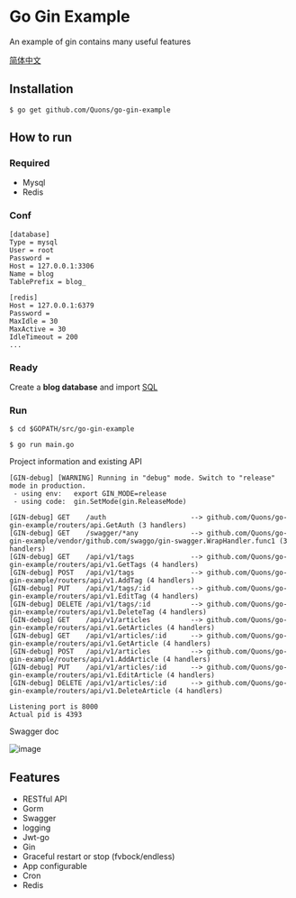# Go Gin Example

An example of gin contains many useful features

[简体中文](https://github.com/Quons/go-gin-example/blob/master/README_ZH.md)

## Installation
```
$ go get github.com/Quons/go-gin-example
```

## How to run

### Required

- Mysql
- Redis

### Conf

```
[database]
Type = mysql
User = root
Password =
Host = 127.0.0.1:3306
Name = blog
TablePrefix = blog_

[redis]
Host = 127.0.0.1:6379
Password =
MaxIdle = 30
MaxActive = 30
IdleTimeout = 200
...
```

### Ready

Create a **blog database** and import [SQL](https://github.com/Quons/go-gin-example/blob/master/docs/sql/blog.sql)

### Run
```
$ cd $GOPATH/src/go-gin-example

$ go run main.go 
```

Project information and existing API

```
[GIN-debug] [WARNING] Running in "debug" mode. Switch to "release" mode in production.
 - using env:	export GIN_MODE=release
 - using code:	gin.SetMode(gin.ReleaseMode)

[GIN-debug] GET    /auth                     --> github.com/Quons/go-gin-example/routers/api.GetAuth (3 handlers)
[GIN-debug] GET    /swagger/*any             --> github.com/Quons/go-gin-example/vendor/github.com/swaggo/gin-swagger.WrapHandler.func1 (3 handlers)
[GIN-debug] GET    /api/v1/tags              --> github.com/Quons/go-gin-example/routers/api/v1.GetTags (4 handlers)
[GIN-debug] POST   /api/v1/tags              --> github.com/Quons/go-gin-example/routers/api/v1.AddTag (4 handlers)
[GIN-debug] PUT    /api/v1/tags/:id          --> github.com/Quons/go-gin-example/routers/api/v1.EditTag (4 handlers)
[GIN-debug] DELETE /api/v1/tags/:id          --> github.com/Quons/go-gin-example/routers/api/v1.DeleteTag (4 handlers)
[GIN-debug] GET    /api/v1/articles          --> github.com/Quons/go-gin-example/routers/api/v1.GetArticles (4 handlers)
[GIN-debug] GET    /api/v1/articles/:id      --> github.com/Quons/go-gin-example/routers/api/v1.GetArticle (4 handlers)
[GIN-debug] POST   /api/v1/articles          --> github.com/Quons/go-gin-example/routers/api/v1.AddArticle (4 handlers)
[GIN-debug] PUT    /api/v1/articles/:id      --> github.com/Quons/go-gin-example/routers/api/v1.EditArticle (4 handlers)
[GIN-debug] DELETE /api/v1/articles/:id      --> github.com/Quons/go-gin-example/routers/api/v1.DeleteArticle (4 handlers)

Listening port is 8000
Actual pid is 4393
```
Swagger doc

![image](https://sfault-image.b0.upaiyun.com/286/780/2867807553-5aae27c4ac806_articlex)

## Features

- RESTful API
- Gorm
- Swagger
- logging
- Jwt-go
- Gin
- Graceful restart or stop (fvbock/endless)
- App configurable
- Cron
- Redis